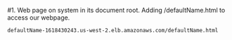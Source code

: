 #1. Web page on system in its document root. Adding /defaultName.html to access our webpage.

	defaultName-1618430243.us-west-2.elb.amazonaws.com/defaultName.html
